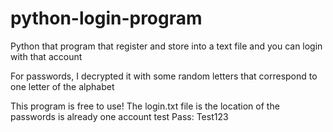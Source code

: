 # python-login-program
Python that program that register and store into a text file and you can login with that account

For passwords, I decrypted it with some random letters that correspond to one letter of the alphabet

This program is free to use! The login.txt file is the location of the passwords is already one account test Pass: Test123


